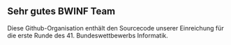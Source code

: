 ## Sehr gutes BWINF Team

Diese Github-Organisation enthält den Sourcecode unserer Einreichung für die erste Runde des 41. Bundeswettbewerbs Informatik.
